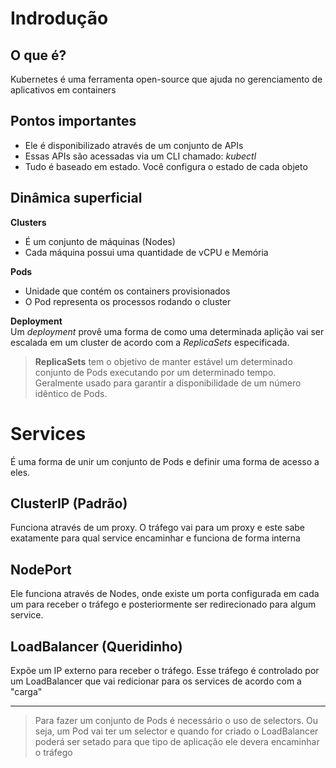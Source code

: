 # **Indrodução**

## O que é?
Kubernetes é uma ferramenta open-source que ajuda no gerenciamento de aplicativos em containers

## Pontos importantes
- Ele é disponibilizado através de um conjunto de APIs
- Essas APIs são acessadas via um CLI chamado: *kubectl*
- Tudo é baseado em estado. Você configura o estado de cada objeto

## Dinâmica superficial
**Clusters**  
- É um conjunto de máquinas (Nodes)  
- Cada máquina possui uma quantidade de vCPU e Memória

**Pods**  
- Unidade que contém os containers provisionados  
- O Pod representa os processos rodando o cluster

**Deployment**  
Um *deployment* provê uma forma de como uma determinada aplição vai ser escalada em um cluster de acordo com a *ReplicaSets* especificada.

> **ReplicaSets** tem o objetivo de manter estável um determinado conjunto de Pods executando por um determinado tempo. Geralmente usado para garantir a disponibilidade de um número idêntico de Pods.

# **Services**
É uma forma de unir um conjunto de Pods e definir uma forma de acesso a eles.

## ClusterIP (Padrão)
Funciona através de um proxy. O tráfego vai para um proxy e este sabe exatamente para qual service encaminhar e funciona de forma interna

## NodePort
Ele funciona através de Nodes, onde existe um porta configurada em cada um para receber o tráfego e posteriormente ser redirecionado para algum service.

## LoadBalancer (Queridinho)
Expõe um IP externo para receber o tráfego. Esse tráfego é controlado por um LoadBalancer que vai redicionar para os services de acordo com a "carga"

---

> Para fazer um conjunto de Pods é necessário o uso de selectors. Ou seja, um Pod vai ter um selector e quando for criado o LoadBalancer poderá ser setado para que tipo de aplicação ele devera encaminhar o tráfego

